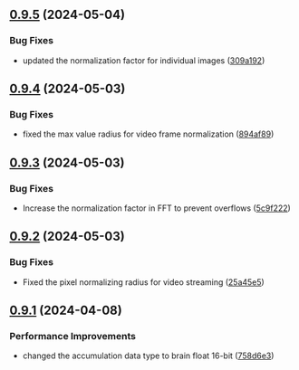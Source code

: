 ## [0.9.5](https://github.com/epic-astronomy/LWA_EPIC/compare/v0.9.4...v0.9.5) (2024-05-04)


### Bug Fixes

* updated the normalization factor for individual images ([309a192](https://github.com/epic-astronomy/LWA_EPIC/commit/309a192ac17f0c279522aa8f37b10d61437dbdfd))



## [0.9.4](https://github.com/epic-astronomy/LWA_EPIC/compare/v0.9.3...v0.9.4) (2024-05-03)


### Bug Fixes

* fixed the max value radius for video frame normalization ([894af89](https://github.com/epic-astronomy/LWA_EPIC/commit/894af89323d1e7a2fc2ce6e0e11cb9a357637e7f))



## [0.9.3](https://github.com/epic-astronomy/LWA_EPIC/compare/v0.9.2...v0.9.3) (2024-05-03)


### Bug Fixes

* Increase the normalization factor in FFT to prevent overflows ([5c9f222](https://github.com/epic-astronomy/LWA_EPIC/commit/5c9f2226099d36edc152c452132fbc0c1f8d9540))



## [0.9.2](https://github.com/epic-astronomy/LWA_EPIC/compare/v0.9.1...v0.9.2) (2024-05-03)


### Bug Fixes

* Fixed the pixel normalizing radius for video streaming ([25a45e5](https://github.com/epic-astronomy/LWA_EPIC/commit/25a45e5fcf3c19c8ae1f77cfaa664afdf0e894ee))



## [0.9.1](https://github.com/epic-astronomy/LWA_EPIC/compare/v0.9.0...v0.9.1) (2024-04-08)


### Performance Improvements

* changed the accumulation data type to brain float 16-bit ([758d6e3](https://github.com/epic-astronomy/LWA_EPIC/commit/758d6e35d4d10a55abc1a171f0e54ae1a352baad))



